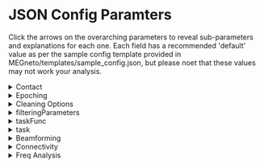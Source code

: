 # JSON Config Paramters

Click the arrows on the overarching parameters to reveal sub-parameters and explanations for each one. Each field has a recommended 'default' value as per the sample config template provided in MEGneto/templates/sample_config.json, but please noet that these values may not work your analysis. 

<!--CONTACT-->

<details>
<summary>Contact</summary>
Where: the sendEmail function is called at the end of each fcp_# step, and contact is passed as a parameter
<br>
Meaning: Email address to which to send pipeline’s progress updates contained in square brackets (default = ["firstname.lastname@sickkids.ca"]).
</details>

<!--EPOCHING-->

<details>
  <summary>Epoching</summary>
  Where: fcp_1_TaskEpoching.
  <br>
  Meaning: Epoch the data into trials.
  <br><br>
    <ul>
      <!--EPOCHING.PERIOD--> 
      <li>
        <details>
          <summary>Period</summary>
          Where: fcp_1_RestingStateEpoching, line 97.
          <br>
          Meaning: Indicates epoch length for epoching resting state data (default = 30).
        </details>
      </li>
     <!--EPOCHING.HEADMOTION--> 
      <li>
        <details>
          <summary>Head motion</summary>
          Where: fcp_1_TaskEpoching.
          <br>
          Meaning: Overall, the field within head motion indicates specifications for initial handling of head motion.
          <br><br>
            <ul>
              <!--EPOCHING.HEADMOTION.THRESHOLDING-->
              <li>
              <details>
                <summary>Threshold</summary>
                Where: fcp_1_TaskEpoching in head motion correction.
                <br>
                Meaning: Threshold for which to reject trials with head motion. This is based on the coil distances from the chosen reference location in mm. For examples, 5 indicates a threshold of 5mm, means movement within a trial from -4mm to 4mm in one direction gives a range of 8mm and thus this trial would be flagged (default = 10).
              </details>
            </li></ul>
        </details>
 </details>
 
 <!--CLEANING OPTIONS-->

<details>
  <summary>Cleaning Options</summary>
  Where: fcp_1_TaskEpoching.
  <br>
  Meaning: Overall, the fields within cleaning options specify the handling of artifacts, ICA, noisy trials, and bad channels.
  <br><br>
    <ul>
     <!--CLEANING OPTIONS.ARTIFACT--> 
      <li>
        <details>
          <summary>Artifact</summary>
          Where: fcp_1_TaskEpoching in artifact detection/rejection (all types).
          <br>
          Meaning: The fields within artifact specify how we want to deal with various parts involved in detecting and rejecting different artifacts.
          <br><br>
            <ul>
            <!--CLEANING OPTIONS.ARTIFACT.DETECTION--> 
            <li>
              <details>
                <summary>Detection</summary>
                Where: fcp_1_TaskEpoching in artifact detection.
                <br>
                Meaning: 0 or 1 (0=no, 1=yes) to indicate if we want to detect artifacts (default = 1).
              </details>
            </li>
            <!--CLEANING OPTIONS.ARTIFACT.MUSCLE--> 
            <li>
              <details>
                <summary>Muscle</summary>
                Where: fcp_1_TaskEpoching in artifact detection, setting up the cfg to call “ft_artifact_muscle”.
                <br>
                Meaning: Overall, the field within muscle specify how we want to deal with muscle artifacts.
              <br><br>
                <ul>
                  <!--CLEANING OPTIONS.ARTIFACT.MUSCLE.BPFILTER--> 
                  <li>
                    <details>
                      <summary>Bpfilter</summary>
                      Where: fcp_1_TaskEpoching in artifact detection, setting up the cfg to call “ft_artifact_muscle”.
                      <br>
                      Meaning: “Yes” or “no” to indicate whether or not we want to bandpass filter (default = "yes").
                    </details>
                  </li>
                  <!--CLEANING OPTIONS.ARTIFACT.MUSCLE.BPFREQ--> 
                  <li>
                    <details>
                      <summary>Bpfreq</summary>
                      Where: fcp_1_TaskEpoching in artifact detection, setting up the cfg to call “ft_artifact_muscle”. 
                      <br>
                      Meaning: [x,y] (x being lower band, y being higher band) to specify what frequency band the filter should be (default = [110,140]).
                    </details>
                  </li>
                  <!--CLEANING OPTIONS.ARTIFACT.MUSCLE.BPFILTORD--> 
                  <li>
                    <details>
                      <summary>Bpfiltord</summary>
                      Where: fcp_1_TaskEpoching in artifact detection, setting up the cfg to call “ft_artifact_muscle”.
                      <br>
                      Meaning: Specifies the fiter order (default = 8).
                    </details>
                  </li>
                  <!--CLEANING OPTIONS.ARTIFACT.MUSCLE.BPFILTTYPE--> 
                  <li>
                    <details>
                      <summary>Bpfilttype</summary>
                      Where: fcp_1_TaskEpoching in artifact detection, setting up the cfg to call “ft_artifact_muscle".
                      <br>
                      Meaning: Specifies the type of filter (default = “but” for butterworth).
                    </details>
                  </li>
                  <!--CLEANING OPTIONS.ARTIFACT.MUSCLE.HILBERT--> 
                  <li>
                    <details>
                      <summary>Hilbert</summary>
                      Where:fcp_1_TaskEpoching in artifact detection, setting up the cfg to call “ft_artifact_muscle".
                      <br>
                      Meaning: “Yes” or “no” to indicate if we want to perform a hilbert transform (default = "yes").
                    </details>
                  </li>
                  <!--CLEANING OPTIONS.ARTIFACT.MUSCLE.BOXCAR--> 
                  <li>
                    <details>
                      <summary>Boxcar</summary>
                      Where: fcp_1_TaskEpoching in artifact detection, setting up the cfg to call “ft_artifact_muscle”. 
                      <br>
                      Meaning: Specifies window length (time window) for the moving average filter. Also known as a boxcar car smoothing kernel or sliding average (default = 0.2).
                    </details>
                  </li>
                  <!--CLEANING OPTIONS.ARTIFACT.MUSCLE.CUTOFF--> 
                  <li>
                    <details>
                      <summary>Cutoff</summary>
                      Where: fcp_1_TaskEpoching in artifact detection, setting up the cfg to call “ft_artifact_muscle”.
                      <br>
                      Meaning: Specifies frequency at which to cut off the signal (default = 30). This depends on if you are interested in alpha or gamma band activity or a wider range as in evoked activity.
                    </details>
                  </li>
                  <!--CLEANING OPTIONS.ARTIFACT.MUSCLE.TRLPADDING--> 
                  <li>
                    <details>
                      <summary>Trlpadding</summary>
                      Where: fcp_1_TaskEpoching in artifact detection, setting up the cfg to call “ft_artifact_muscle”. 
                      <br>
                      Meaning: Allows data to be padded on either side of the trial with a specified length so that artifact detection/rejection are performed on those data segments (i.e. If you wish to include data prior to/post the trial are included). This field is measured in seconds (default = 0.5, which means you wish to pad with 0.5 seconds on the right and left side).  
                    </details>
                  </li>
                  <!--CLEANING OPTIONS.ARTIFACT.MUSCLE.FLTPADDING--> 
                  <li>
                    <details>
                      <summary>Fltpadding</summary>
                      Where: fcp_1_TaskEpoching in artifact detection, setting up the cfg to call “ft_artifact_muscle”. 
                      <br>
                      Meaning: Filter padding is needed because filters may cause edge effects detected in artifact-detection & mistaken for actual artifacts (only used for filtering, not artifact detection). This field is measured in seconds (default = 0.1, which means you wish to pad with 0.1 seconds on the right and left side). 
                    </details>
                  </li>
                  <!--CLEANING OPTIONS.ARTIFACT.MUSCLE.ARTPADDING--> 
                  <li>
                    <details>
                      <summary>Artpadding</summary>
                      Where: fcp_1_TaskEpoching in artifact detection, setting up the cfg to call “ft_artifact_muscle”. 
                      <br>
                      Meaning: Often, artifacts start/end a bit later than what is detected by the artifact detection system, thus artifact padding is used to extend the artifact timeperiod on either side. This field is measured in seconds (default = 0.1, which means you wish to pad with 0.1 seconds on the right and left side). 
                    </details>
                  </li>
                </ul>
              </details>
            </li> 
            <!--CLEANING OPTIONS.ARTIFACT.JUMP--> 
            <li>
              <details>
                <summary>Jump</summary>
                Where: fcp_1_TaskEpoching in artifact detection.
                <br>
                Meaning: Overall, the fields within jump specify how we want to deal with jump artifacts.
                <br><br>
                  <ul>
                    <!--CLEANING OPTIONS.ARTIFACT.JUMP.CUTOFF--> 
                    <li>
                      <details>
                        <summary>Cutoff</summary>
                        Where: fcp_1_TaskEpoching in artifact detection.
                        <br>
                        Meaning: Cutoff frequency indicating at what point the signal should be classified as a jump artifact (default = 35). This depends on if you are interested in alpha or gamma band activity or a wider range as in evoked activity. 
                      </details>
                    </li>
                </ul>
              </details>
            </li>
            <!--CLEANING OPTIONS.ARTIFACT.ICACLEAN--> 
            <li>
              <details>
                <summary>icaClean</summary>
                Where: fcp_2_PreprocessingICA before we do/don’t run ICA.
                <br>
                Meaning: 0 or 1 (0=no, 1=yes) to indicacte whether or not we want to perform ICA (default = 1).
              </details>
            </li>
            <!--CLEANING OPTIONS.ARTIFACT.rmNOISYTRIALS--> 
            <li>
              <details>
                <summary>rmNoisyTrials</summary>
                Where: fcp_2_PreprocessingICA. 
                <br>
                Meaning: 0 or 1 (0=no, 1=yes) to specify whether or not we want to remove noisy trials/artifacts (default = 1).
              </details>
            </li>
            <!--CLEANING OPTIONS.ARTIFACT.rmBADCHANNELS--> 
            <li>
              <details>
                <summary>rmBadChannels</summary>
                Where: fcp_3_ChannelRepair when checking if we want to remove channels.
                <br>
                Meaning: 0 or 1 (0=no, 1=yes) to indicate whether or not we want to remove bad channels (default = 1).
              </details>
            </li>
          </ul>
    </details>
 </details>
  
 <!--FILTERING PARAMETERS-->

<details>
  <summary>filteringParameters</summary>
  Where: fcp_2_PreprocessingICA in setting up cfg for ft_preprocessing.
  <br>
  Meaning: Overall, the fields within filteringParameters provide filtering specifications.
  <br><br>
    <ul>
      <!--FILTERING PARAMETERS.CHANNEL--> 
      <li>
        <details>
          <summary>Channel</summary>
          Where: fcp_2_PreprocessingICA in setting up cfg for ft_preprocessing.
          <br>
          Meaning: Specifies which data channels to look at: (1. MEG- replaced by all MEG channels, 2. MEGREF-replaced by all MEG reference channels, 3. REFGRAD, 4. REFMAG). default = [“MEG”, “MEGREF”, “REFGRAD”, “REFMAG”].
        </details>
      </li>
      <!--FILTERING PARAMETERS.DFTFILTER--> 
      <li>
        <details>
          <summary>Dftfilter</summary>
          Where: fcp_2_PreprocessingICA in setting up cfg for ft_preprocessing.
          <br>
          Meaning: “Yes” or “no” to indicate whether or not we want to apply a notch filter to the data to remove the 50Hz or 60Hz line noise components ('zeroing'). Default = "yes".
        </details>
      </li>
     <!--FILTERING PARAMETERS.DFTFREQ--> 
      <li>
        <details>
          <summary>Dftfreq</summary>
          Where: fcp_2_PreprocessingICA in setting up cfg for ft_preprocessing
          <br>
          Meaning: Indicates whether the power-line frequency to filter out is 50 or 60Hz and its harmonic frequency, which is next multiple of the power-line frequency (e.g. [60,120] or [50,100]).
        </details>
      </li>
      <!--FILTERING PARAMETERS.BPFILTER--> 
      <li>
        <details>
          <summary>Bpfilter</summary>
          Where: fcp_2_PreprocessingICA in setting up cfg for ft_preprocessing.
          <br>
          Meaning: “Yes” or “no” to indicate if we want to do a bandpass filter (default = "yes").
        </details>
      </li>
      <!--FILTERING PARAMETERS.BPFREQ--> 
      <li>
        <details>
          <summary>Bpfreq</summary>
          Where: fcp_2_PreprocessingICA in setting up cfg for ft_preprocessing.
          <br>
          Meaning: [x,y] to specify what frequency band the filter should be where x is the lower frequency band, and y is the higher frequency band (default = [1,150]).
        </details>
      </li>
      <!--FILTERING PARAMETERS.BPFILTORD--> 
      <li>
        <details>
          <summary>Bpfiltord</summary>
          Where: fcp_2_PreprocessingICA in setting up cfg for ft_preprocessing.
          <br>
          Meaning: Specifies the filter order (default = 8).
        </details>
      </li>
      <!--FILTERING PARAMETERS.SAMPLERATE--> 
      <li>
        <details>
          <summary>sampleRate</summary>
          Where: fcp_2_PreprocessingICA for downsampling data AND fcp_4_beamforming to resample the data.
          <br>
          Meaning: Rate at which data is sampled (how many data points per second, default = 300) .
        </details>
      </li>
      <!--FILTERING PARAMETERS.CTFLAYOUR--> 
      <li>
        <details>
          <summary>CTFlayout</summary>
          Where: End of fcp_2_5_checkpoint for displaying ica channels function.
          <br>
          Meaning: Indicates which MEG model you’re using (here, the CTF 151 model) so that it can plot results on a 2D image of the head with proper electrode positions (default = “CFT151.lay”). 
        </details>
      </li>
 </details>
        
 <!--TASKFUNC-->

<details>
  <summary>taskFunc</summary>
  Where: fcp_1_Task_Epoching for setting up the cfg for epoching.
  Meaning: Overall, the fields within taskFunc specify the parameters for epoching.
  <br><br>
    <ul>
      <!--TASKFUNC.FUNCTION-->
      <li>
        <details>
          <summary>Function</summary>
          Where: fcp_1_Task_Epoching for setting up the cfg for epoching.
          <br>
          Meaning: Name of a custom task epoching function to parse data into trials (designed for marker epoching). This field should be “@searchTaskTrialFun”.
        </details>
      </li>
      <!--TASKFUNC.TYPE-->
      <li>
        <details>
          <summary>Type</summary>
          Where: fcp_1_Task_Epoching for setting up the cfg for epoching.
          <br>
          Meaning: Indicates the type of function specified in the "Function" field. If using "@searchTaskTrialFun", this field should be entered as "anonymous" to indicate that it is an anonymous type of function (Matlab lingo, see details here: https://www.mathworks.com/help/matlab/matlab_prog/anonymous-functions.html). 
        </details>
      </li>
     <!--TASKFUNC.FILE-->
      <li>
        <details>
          <summary>File</summary>
          Where: fcp_1_Task_Epoching for setting up the cfg for epoching.
          <br>
          Meaning: This field plays a role in indicating to Matlab that the function field is a function, not a string. Leave the default as is.
        </details>
      </li>
     <!--TASKFUNC.WORKSPACE-->
      <li>
        <details>
          <summary>Workspace</summary>
          Where: fcp_1_Task_Epoching for setting up the cfg for epoching.
          <br>
          Meaning: This field plays a role in indicating to Matlab that the function field is a function, not a string. Leave the default as is.
        </details>
      </li>
      <!--TASKFUNC.WITHINFILEPATH-->
      <li>
        <details>
          <summary>Within_file_path</summary>
          Where: fcp_1_Task_Epoching for setting up the cfg for epoching.
          <br>
          Meaning: This field plays a role in indicating to Matlab that the function field is a function, not a string. Leave the default as is.
        </details>
      </li>
 </details>
  
 <!--TASK-->

<details>
  <summary>task</summary>
  Where: fcp_1_TaskEpoching and fcp_2_PreprocessingICA.
  Meaning: Overall, the fields within task help specify parameters for epoching and preprocessing.
  <br><br>
    <ul>
      <!--TASK.ISREST-->
      <li>
        <details>
          <summary>isRest</summary>
          Where: fcp_2_PreprocessingICA when we load subject specific data. 
          <br>
          Meaning: “0” or “1” to indicate whether or not we are dealing with rest data (default = 0). 
        </details>
      </li>
     <!--TASK.TRIALDEF--> 
      <li>
        <details>
          <summary>Trialdef</summary>
          Where: fcp_1_Task_Epoching for setting up the cfg for epoching (used in search TaskTrialFun in detail) and Fcp_5_freqanalysis and Fcp_5_task_Connectivity.
          <br>
          Meaning: Not assigned a specific value, rather it is the umbrella for the fields within it. Sets up parameters for trial definition. 
          <br><br>
            <ul>
              <!--TASK.TRIALDEF.DETAILS--> 
              <li>
              <details>
                <summary>Details</summary>
                Where: searchTaskTrialFun.m.
                <br>
                Meaning: Not assigned a specific value, rather it is the umbrella for the fields within it. 
                <br><br>
                <ul>
                  <!--TASK.TRIALDEF.DETAILS.INCLUDE--> 
                  <li>
                  <details>
                    <summary>Include</summary>
                    Where: searchTaskTrialFun.m.
                    <br>
                    Meaning: Specifies the marker you wish to gain reaction time information for (e.g. “Correct” means you will get the reaction time between stimulus presentation and a correct response).
                    <br>  
                  </li>
                </ul>
              </details>
            <!--TASK.TRIALDEF.PARAMETERS--> 
            <li>
              <details>
               <summary>Parameters</summary>
               Where: searchTaskTrialFun and fcp_5_freqanalysis and fcp_5_taskconnectivity.
               <br>
               Meaning: Not assigned a specific value, rather it is the umbrella for the fields within it.
               <ul>
                 <!--TASK.TRIALDEF.PARAMETERS.T0SHIFT--> 
                 <li>
                  <details>
                   <summary>T0shift</summary>
                   Where: searchTaskTrialFun. 
                   <br>
                   Meaning: Specifies the delay time that needs to be corrected for in seconds (e.g. 0.023).
                  </details>
                 </li>
                 <!--TASK.TRIALDEF.PARAMETERS.TEPOCH--> 
                 <li>
                  <details>
                   <summary>tEpoch</summary>
                   Where: searchTaskTrialFun AND Fcp_5_freqanalysis AND Fcp_5_task_Connectivity when reshaping catmatrix into acceptable format.
                   <br>
                   Meaning: Specifies the epoch time window (default = [-2, 2]).
                  </details>
                 </li>
                </ul>
              </details>
             <!--TASK.TRIALDEF.MARKERS--> 
             <li>
              <details>
               <summary>Markers</summary>
               Where: fcp_1_TaskEpoching
               <br>
               Meaning: Not assigned a specific value, rather it is the umbrella for the fields within it.
               <!--TASK.TRIALDEF.MARKERS.CORRECT--> 
               <ul>
                 <li>
                  <details>
                   <summary>Correct</summary>
                   Where: searchTaskTrialFun.
                   <br>
                   Meaning: Specifies the markers that mark a correct trials (e.g. [“LeftCorrect”], [“RightCorrect”] or multiple such as [“LeftCorrect”, “RightCorrect”]).
                  </details>
                 </li>
                 <!--TASK.TRIALDEF.MARKERS.T0MARKER--> 
                 <li>
                  <details>
                   <summary>T0marker</summary>
                   Where: fcp_1_TaskEpoching when t0 markers are grabbed (the plotTriggers function) AND search TaskTrialFun.
                   <br>
                   Meaning: Specifies the event type to epoch around. This will be the marker that define t=0 of each trigger, that is the presentation trigger (eg. “OfflneLightOn”, “LeftButtonPress”, etc.).
                  </details>
                 </li></ul>
              </details>
            </li></ul>
        </details>
 </details>
  
<!--BEAMFORMING-->

<details>
  <summary>Beamforming</summary>
  Where: Fcp_4_beamforming. 
  <br>
  Meaning: Not assigned a specific value, rather it is the umbrella for the fields within it. 
  <br><br>
    <ul>
      <!--BEAMFORMING.HEADMODEL--> 
      <li>
        <details>
          <summary>Headmodel</summary>
          Where: Fcp_4_beamforming. 
          <br>
          Meaning: Not assigned a specific value, rather it is the umbrella for the fields within it. 
          <ul>
          <!--BEAMFORMING.HEADMODEL.METHOD--> 
          <li>
            <details>
              <summary>Method</summary>
              Where: Fcp_4_beamforming when setting up cf to prepare the T1 head model AND participant specific head models. 
              <br>
              Meaning: Specifies what form the head model should be (default = "singleshell").
            </details>
          </li>
          <!--BEAMFORMING.HEADMODEL.UNITS--> 
          <li>
            <details>
              <summary>Units</summary>
              Where: Fcp_4_beamforming when setting up cf to prepare the T1 headmodel.
              <br>
              Meaning: Specifies units for the head model (default = "cm").
            </details>
         </li></ul>
        </details>
      </li>
       <!--BEAMFORMING.TEMPLATE--> 
      <li>
        <details>
          <summary>Template</summary>
          Where: Fcp_4_beamforming when constructing the grid for the T1 template model. 
          <br>
          Meaning: Not assigned a specific value, rather it is the umbrella for the fields within it. 
          <ul>
          <!--BEAMFORMING.TEMPLATE.GRID--> 
          <li>
            <details>
              <summary>Grid</summary>
              Where: Fcp_4_beamforming when constructing the grid for the T1 template model .
              <br>
              Meaning: Not assigned a specific value, rather it is the umbrella for the fields within it. 
              <ul>
                <!--BEAMFORMING.TEMPLATE.GRID.RESOLUTION--> 
                <li>
                  <details>
                    <summary>Resolution</summary>
                    Where: Fcp_4_beamforming when constructing the grid for the T1 template model. 
                    <br>
                    Meaning: Number of the resolution of the template MNI grid, defined in mm (default = 1).
                  </details>
                </li>
                <!--BEAMFORMING.TEMPLATE.TIGHT--> 
                <li>
                  <details>
                    <summary>Tight</summary>
                    Where: Fcp_4_beamforming when constructing the grid for the T1 template model. 
                    <br>
                    Meaning: "yes" or "no" (default = "yes") to indicate tightness of mesh grid around the brain. Should be kept as yes for computational power. Navigate to the images folder and click on grid.tight.PNG for a visual explanation.
                  </details>
               </li>
               <!--BEAMFORMING.TEMPLATE.TINWARDSHIFT--> 
                <li>
                  <details>
                    <summary>Inwardshift</summary>
                    Where: Fcp_4_beamforming when constructing the grid for the T1 template model. 
                    <br>
                    Meaning: Number that defines how much the innermost surface should be moved inward to constrain sources to be considered inside the source compartment (default = 0).
                  </details>
                </li></ul>
            </details>
          </li>
          <!--BEAMFORMING.TEMPLATE.COORDSYS--> 
          <li>
            <details>
              <summary>Coordsys</summary>
              Where: Fcp_4_beamforming when loading T1 template.
              <br>
              Meaning: The coordinate system that is used (default = “spm”).
            </details>
         </li></ul>
        </details>
      </li>
      <!--BEAMFORMING.ATLAS--> 
      <li>
        <details>
          <summary>Atlas</summary>
          Where: Fcp_4_beamforming.
          <br>
          Meaning: Not assigned a specific value, rather it is the umbrella for the fields within it. 
          <ul>
          <!--BEAMFORMING.ATLAS.FILEPATH--> 
          <li>
            <details>
              <summary>Filepath</summary>
              Where: Fcp_4_beamforming just after we perform actual beamforming. 
              <br>
              Meaning: Specifies filepath to the atlas we wish to project on (default = “/template/atlas/aal/ROI_MNI_V4.nii”).
            </details>
          </li>
          <!--BEAMFORMING.ATLAS.INPUTCOORD--> 
          <li>
            <details>
              <summary>Inputcoord</summary>
              Where: Fcp_4_beamforming for visualization of the T1 segmented head model (to check for alignment with grid).
              <br>
              Meaning: Default = “mni”.
            </details>
          </li></ul>
        </details>
       </li>
       <!--BEAMFORMING.CHECKMRIVOLUMES--> 
       <li>
        <details>
          <summary>checkMRIvolumes</summary>
          Where: Fcp_4_beamforming for visualization of participant’s segmented head model (to check for alignment).
          <br>
          Meaning: Not assigned a specific value, rather it is the umbrella for the fields within it. 
          <ul>
          <!--BEAMFORMING.CHECKMRIVOLUMES.METHOD--> 
          <li>
            <details>
              <summary>Method</summary>
              Where: Fcp_4_beamforming for visualization of participant’s segmented head model (to check for alignment). Only used if code for the visualization of segmented head model is uncommented.
              <br>
              Meaning: Specifies plotting method. Options are presented below though we tend to use “slice”: (1) “slice” (plots the data on a number of slices in the same plane). (2) “ortho” (plots the data on three orthogonal slices). (3) “surface” (plots the data on a 3D brain surface). (4) “glassbrain” (plots a max-projection through the brain). (5) “vertex” (plots the grid points or vertices scaled according to the functional value). (6) “cloud” (plot the data as clouds, spheres, or points scaled according to the functional value).
            </details>
          </li>
          <!--BEAMFORMING.CHECKMRIVOLUMES.SLIDESDIM--> 
          <li>
            <details>
              <summary>Slicesdim</summary>
              Where: Fcp_4_beamforming for visualization of participant’s segmented head model (to check for alignment). Only used if code for the visualization of segmented head model is uncommented.
              <br>
              Meaning: Only used when “method” is set to “slice”. This specifies the dimension to slice on. Options are: 1 (x-axis). 2 (y-axis). 3 (z-axis). Default = 3.
            </details>
          </li>
          <!--BEAMFORMING.CHECKMRIVOLUMES.NSLICES--> 
          <li>
            <details>
              <summary>Nslices</summary>
              Where: Fcp_4_beamforming for visualization of participant’s segmented head model (to check for alignment). Only used if code for the visualization of segmented head model is uncommented.
              <br>
              Meaning: Only used when “method” is set to “slice”. This will specify the number of slices (default = 20).
            </details>
          </li></ul>
        </details>
       </li>
       <!--BEAMFORMING.SUBJ--> 
       <li>
        <details>
          <summary>Subj</summary>
          Where: Fcp_4_beamforming to prepare the subject specific source model (with reference to the T1 template model).
          <br>
          Meaning: Not assigned a specific value, rather it is the umbrella for the fields within it. 
          <ul>
          <!--BEAMFORMING.SUBJ.GRID--> 
          <li>
            <details>
              <summary>Grid</summary>
              Where: Fcp_4_beamforming to prepare the subject specific source model (with reference to the T1 template model).
              <br>
              Meaning: Not assigned a specific value, rather it is the umbrella for the fields within it. 
              <ul>
              <!--BEAMFORMING.SUBJ.GRID.WARPMNI-->
              <li>
                <details>
                  <summary>Warpmni</summary>
                  Where: Fcp_4_beamforming to prepare the subject specific source model (with reference to the T1 template model).
                  <br>
                  Meaning: “Yes” or “no” to specify whether we want to warp the model to the T1 model (which acts as a control to normalize across all participants). Default = "yes".
                </details>
              </li>
              <!--BEAMFORMING.SUBJ.GRID.NONLINEAR-->
              <li>
                <details>
                  <summary>Nonlinear</summary>
                  Where: Fcp_4_beamforming to prepare the subject specific source model (with reference to the T1 template model).
                  <br>
                  Meaning: “Yes” or “no” to indicate whether non-linear normalization should be used (default = "yes").
                </details>
              </li>
              <!--BEAMFORMING.SUBJ.GRID.UNIT-->
              <li>
                <details>
                  <summary>Unit</summary>
                  Where: Fcp_4_beamforming to prepare the subject specific source model (with reference to the T1 template model). 
                  <br>
                  Meaning: Specify units (default = "cm").
                </details>
              </li></ul>
            </details>
          </li></ul>
        </details>
       </li>
       <!--BEAMFORMING.LEADFIELD--> 
       <li>
        <details>
          <summary>Leadfield</summary>
          Where: Fcp_4_beamforming to compute leadfield. 
          <br>
          Meaning: Not assigned a specific value, rather it is the umbrella for the fields within it which specify parameters for computing the leadfield used for each participant. 
          <ul>
           <!--BEAMFORMING.LEADFIELD.NORMALIZE--> 
           <li>
            <details>
              <summary>Normalize</summary>
              Where: Fcp_4_beamforming to compute leadfield. 
              <br>
              Meaning: “Yes” or “no” to specify whether we want to normalize, which addresses depth bias in the computation of the forward model (default = "no").
            </details>
           </li></ul>
        </details>
       </li>
       <!--BEAMFORMING.TIMEDOMAIN--> 
       <li>
        <details>
          <summary>TimeDomain</summary>
          Where: Fcp_4_beamforming to compute the covariance matrix.
          <br>
          Meaning: Not assigned a specific value, rather it is the umbrella for the fields within it. 
          <ul>
           <!--BEAMFORMING.TIMEDOMAIN.COVARIANCE--> 
            <li>
              <details>
                <summary>Covariance</summary>
                Where: Fcp_4_beamforming to compute the covariance matrix.
                <br>
                Meaning: "Yes” or “no” to specify if a covariance matrix should be computed (default = "yes").
              </details>
             </li>
             <!--BEAMFORMING.TIMEDOMAIN.COVARIANCEWINDOW--> 
            <li>
              <details>
                <summary>Covariancewindow</summary>
                Where: Fcp_4_beamforming to compute the covariance matrix.
                <br>
                Meaning: Specifies window length for covariance matrix computation. Options include: [start end] in seconds or “all”’, “miniperiod”, “maxperiod”, “prestim”, “postim”. See documentation on ft_timelockanalysis (https://www.fieldtriptoolbox.org/reference/ft_timelockanalysis/) for detail. Default = "all".
              </details>
             </li>
             <!--BEAMFORMING.TIMEDOMAIN.VARTRLLENGTH--> 
            <li>
              <details>
                <summary>Vartrllength</summary>
                Where: fcp_4_beamforming prior to computing covariance matrix.
                <br>
                Meaning: Options are 0 (do not accept variable length trials [default]), 1 (accept variable length trials, but only take those trials in which data is present in both the average and the covariance window), or 2 (accept variable length trials, use all available trials the available samples in every trial will be used for the average and covariance computation. Missing values are replaced by NaN and are not included in the computation.).
              </details>
             </li>
             <!--BEAMFORMING.TIMEDOMAIN.PROJECTMOM--> 
             <li>
              <details>
                <summary>Projectmom</summary>
                Where: Fcp_4_beamforming just after we perform actual beamforming.
                <br>
                Meaning: Projects data to the dominant eigenvector so we have one resulting timeseries per source reflecting overall change in activity. Else, there would be reconstructed source data in three orientations. Options are “yes” or “no” (default = "yes").
              </details>
             </li></ul>
        </details>
       </li>
       <!--BEAMFORMING.OPTIONS--> 
       <li>
        <details>
          <summary>Options</summary>
          Where: Fcp_4_beamforming.
          <br>
          Meaning: Not assigned a specific value, rather it is the umbrella for the fields within it. 
          <ul>
           <!--BEAMFORMING.OPTIONS.KEEPTRIALS--> 
            <li>
              <details>
                <summary>Keeptrials</summary>
                Where: Fcp_4_beamforming when computing the covariance matrix.
                <br>
                Meaning: Maintains separation of trials rather than returning the average source time series across all trials (default = "yes").
              </details>
             </li>
             <!--BEAMFORMING.OPTIONS.KEEPFILTER--> 
            <li>
              <details>
                <summary>Keepfilter</summary>
                Where: Fcp_4_beamforming after computing sensor weights.
                <br>
                Meaning: “Yes” or “no” to specify whether or not we want to keep the filer → which we do so that we can project all the data points through it to do the beamforming (default = "yes").
              </details>
             </li></ul>
        </details>
       </li>
       <!--BEAMFORMING.METHOD--> 
       <li>
        <details>
          <summary>Method</summary>
          Where: Fcp_4_beamforming just before we perform actual beamforming.
          <br>
          Meaning: Specifies what method we want to use to perform the beamforming (default = “lcmv”).
        </details>
      </li>
      <!--BEAMFORMING.REP_TIMESERIES-->
      <li>
        <details>
          <summary>Rep_timeseries</summary>
          Where: Fcp_4_beamforming just before a representative timeseries for each ROI. 
          <br>
          Meaning: Specifies what method we want to use to derive the timeseries. Options are "mean" or "pca" (default = "mean").
        </details>
      </li></ul>
 </details>
 
 <!--CONNECTIVITY-->

<details>
<summary>Connectivity</summary>
Where: Fcp_5_taskconnectivity
<br><br>
<ul>
  <!--CONNECTIVITY.INCLUDE-->
  <li>
    <details>
      <summary>Include</summary>
      Where: Fcp_5_taskconnectivity
      <br>
      Meaning: Specifies whether functional connectivity results should be generated (i.e., if fcp_5_taskconnectivity should be done). Optins are 0 for no and 1 for yes.
    </details>
  </li>
  <!--CONNECTIVITY.METHOD-->
  <li>
    <details>
      <summary>Method</summary>
      Where: Fcp_5_taskconnectivity
      <br>
      Meaning: Specifies what metric to use for connectivity analysis (default = "wpli_debiased").
    </details>
  </li>
  <!--CONNECTIVITY.FILTFREQS-->
  <li>
    <details>
      <summary>Filt_freqs</summary>
      Where: Fcp_5_taskconnectivity
      <br>
      Meaning: Specifies the various frequency bands (e.g. [4,7] for theta, [8,12] for alpha, etc. Default = [ [4,7], [8,12], [13,29],[30,59], [60,100] ].
    </details>
  </li>
  <!--CONNECTIVITY.FREQNAMES-->
  <li>
    <details>
      <summary>Freq_names</summary>
      Where: Fcp_5_taskconnectivity
      <br>
      Meaning: Specifies the names of the frequency bands in the other that they are listed in the previous field (e.g., for example given in the filt_freqs field above, this field would be theta, alpha, beta, lowgamma, highgamma).
    </details>
  </li>
  <!--CONNECTIVITY.ROIs-->
  <li>
    <details>
      <summary>ROIs</summary>
      Where: Fcp_5_taskconnectivity
      <br>
      Meaning: Specifies the ROIs which should be collapsed into supra ROIs (in the case of networks). 
    </details>
  </li></ul>
</details>

 <!--FREQANALYSIS-->

<details>
<summary>Freq Analysis</summary>
Where: Fcp_5_freqanalysis
<br><br>
<ul>
  <!--FREQANALYSIS.INCLUDE-->
  <li>
    <details>
      <summary>Include</summary>
      Where: Fcp_5_freqanalysis
      <br>
      Meaning: Specifies whether time-frequency analysis should be done (i.e., if Fcp_5_freqanalysis should be done). Optins are 0 for no and 1 for yes.
    </details>
  </li>
  <!--FREQANALYSIS.FOI-->
  <li>
    <details>
      <summary>FOI (frequencies of interest)</summary>
      Where: Fcp_5_freqanalysis
      <br>
      Meaning: Specifies the frequencies of interest (in Hz) in a vector 1 x number of frequencies. For examples, [2:2:100] would list frequencies from 2 to 100 in increments of 2.
    </details>
  </li>
  <!--FREQANALYSIS.METHOD-->
  <li>
    <details>
      <summary>Method</summary>
      Where: Fcp_5_freqanalysis
      <br>
      Meaning: Specifies the method of computing the power spectrum. Options include (1) 'mtmfft', analyses an entire spectrum for the entire data length, implements multitaper frequency transformation. (2) 'mtmconvol', implements multitaper time-frequency transformation based on multiplication in the frequency domain. (3) 'wavelet', implements wavelet time frequency transformation (using Morlet wavelets) based on multiplication in the frequency domain. (4) 'tfr', implements wavelet time frequency transformation (using Morlet wavelets) based on convolution in the time domain. (5) 'mvar', does a fourier transform on the coefficients of an estimated multivariate autoregressive model, obtained with FT_MVARANALYSIS. In this case, the output will contain a spectral transfer matrix, the cross-spectral density matrix, and the covariance matrix of the innovatio noise. 
    </details>
  </li>
  <!--FREQANALYSIS.TOI-->
  <li>
    <details>
      <summary>TOI (time of interest)</summary>
      Where: Fcp_5_freqanalysis
      <br>
      Meaning: Specifies the time of interest (the times on which the analysis windows should be centered (in seconds),) in a vector 1 x number of times of interest. For example [-1.5:0.05:1.5] would list all times between -1.5 and 1.5 seconds in increments of 0.05.
    </details>
  </li>
  <!--FREQANALYSIS.BASELINE-->
  <li>
    <details>
      <summary>Baseline</summary>
      Where: Fcp_5_freqanalysis
      <br>
      Meaning: Specifies the baseline window for baseline correction in the form [begin end]. Default is [-1.5 -1].
    </details>
  </li>
  <!--FREQANALYSIS.BASELINE_TYPE-->
  <li>
    <details>
      <summary>Baseline type</summary>
      Where: Fcp_5_freqanalysis
      <br>
      Meaning: Specifies the type of baseline (default = 'relative'). Options include 'absolute', 'relative', 'relchange', 'normchange', 'db', 'vssum' or 'zscore'.
    </details>
  </li>
  <!--FREQANALYSIS.ROIs-->
  <li>
    <details>
      <summary>ROIs</summary>
      Where: Fcp_5_freqanalysis
      <br>
      Meaning: Specifies the ROIs which should be collapsed into supra ROIs (in the case of networks). 
    </details>
  </li></ul>
</details>

 

